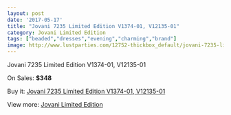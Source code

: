 ```yaml
---
layout: post
date: '2017-05-17'
title: "Jovani 7235 Limited Edition V1374-01, V12135-01"
category: Jovani Limited Edition
tags: ["beaded","dresses","evening","charming","brand"]
image: http://www.lustparties.com/12752-thickbox_default/jovani-7235-limited-edition-v1374-01-v12135-01.jpg
---
```

Jovani 7235 Limited Edition V1374-01, V12135-01

On Sales: **$348**
<a href="https://www.lustparties.com/en/jovani-limited-edition/4784-jovani-7235-limited-edition-v1374-01-v12135-01.html"><amp-img layout="responsive" width="600" height="600" src="//www.lustparties.com/12752-thickbox_default/jovani-7235-limited-edition-v1374-01-v12135-01.jpg" alt="Jovani 7235 Limited Edition V1374-01, V12135-01 0" /></a>
<a href="https://www.lustparties.com/en/jovani-limited-edition/4784-jovani-7235-limited-edition-v1374-01-v12135-01.html"><amp-img layout="responsive" width="600" height="600" src="//www.lustparties.com/12756-thickbox_default/jovani-7235-limited-edition-v1374-01-v12135-01.jpg" alt="Jovani 7235 Limited Edition V1374-01, V12135-01 1" /></a>
<a href="https://www.lustparties.com/en/jovani-limited-edition/4784-jovani-7235-limited-edition-v1374-01-v12135-01.html"><amp-img layout="responsive" width="600" height="600" src="//www.lustparties.com/12755-thickbox_default/jovani-7235-limited-edition-v1374-01-v12135-01.jpg" alt="Jovani 7235 Limited Edition V1374-01, V12135-01 2" /></a>
<a href="https://www.lustparties.com/en/jovani-limited-edition/4784-jovani-7235-limited-edition-v1374-01-v12135-01.html"><amp-img layout="responsive" width="600" height="600" src="//www.lustparties.com/12754-thickbox_default/jovani-7235-limited-edition-v1374-01-v12135-01.jpg" alt="Jovani 7235 Limited Edition V1374-01, V12135-01 3" /></a>
<a href="https://www.lustparties.com/en/jovani-limited-edition/4784-jovani-7235-limited-edition-v1374-01-v12135-01.html"><amp-img layout="responsive" width="600" height="600" src="//www.lustparties.com/12753-thickbox_default/jovani-7235-limited-edition-v1374-01-v12135-01.jpg" alt="Jovani 7235 Limited Edition V1374-01, V12135-01 4" /></a>

Buy it: [Jovani 7235 Limited Edition V1374-01, V12135-01](https://www.lustparties.com/en/jovani-limited-edition/4784-jovani-7235-limited-edition-v1374-01-v12135-01.html "Jovani 7235 Limited Edition V1374-01, V12135-01")

View more: [Jovani Limited Edition](https://www.lustparties.com/en/28-jovani-limited-edition "Jovani Limited Edition")